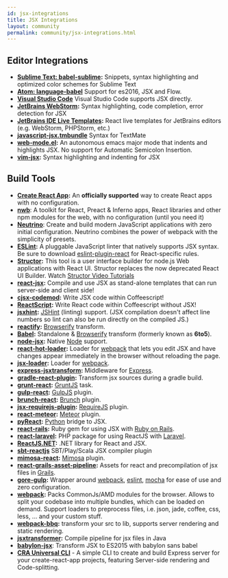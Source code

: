 ```yaml
---
id: jsx-integrations
title: JSX Integrations
layout: community
permalink: community/jsx-integrations.html
---
```


## Editor Integrations
* **[Sublime Text: babel-sublime](https://github.com/babel/babel-sublime):** Snippets, syntax highlighting and optimized color schemes for Sublime Text
* **[Atom: language-babel](https://atom.io/packages/language-babel)** Support for es2016, JSX and Flow.
* **[Visual Studio Code](https://code.visualstudio.com/updates/vFebruary#_languages-javascript)** Visual Studio Code supports JSX directly.
* **[JetBrains WebStorm](http://www.jetbrains.com/webstorm/):** Syntax highlighting, code completion, error detection for JSX
* **[JetBrains IDE Live Templates](https://github.com/Minwe/jetbrains-react):** React live templates for JetBrains editors (e.g. WebStorm, PHPStorm, etc.)
* **[javascript-jsx.tmbundle](https://github.com/jjeising/javascript-jsx.tmbundle)** Syntax for TextMate
* **[web-mode.el](http://web-mode.org):** An autonomous emacs major mode that indents and highlights JSX.  No support for Automatic Semicolon Insertion.
* **[vim-jsx](https://github.com/mxw/vim-jsx):** Syntax highlighting and indenting for JSX

## Build Tools

* **[Create React App](https://github.com/facebookincubator/create-react-app):** An **officially supported** way to create React apps with no configuration.
* **[nwb](https://github.com/insin/nwb)**: A toolkit for React, Preact & Inferno apps, React libraries and other npm modules for the web, with no configuration (until you need it)
* **[Neutrino](https://neutrino.js.org/)**: Create and build modern JavaScript applications with zero initial configuration. Neutrino combines the power of webpack with the simplicity of presets.
* **[ESLint](http://eslint.org):** A pluggable JavaScript linter that natively supports JSX syntax. Be sure to download [eslint-plugin-react](https://npmjs.com/package/eslint-plugin-react) for React-specific rules.
* **[Structor](https://www.npmjs.com/package/structor):** This tool is a user interface builder for node.js Web applications with React UI. Structor replaces the now deprecated React UI Builder. Watch [Structor Video Tutorials](https://youtu.be/z96xYa51EWI?list=PLAcaUOtEwjoR_U6eE2HQEXwkefeVESix1)
* **[react-jsx](https://github.com/bigpipe/react-jsx):** Compile and use JSX as stand-alone templates that can run server-side and client side!
* **[cjsx-codemod](https://github.com/jsdf/cjsx-codemod):** Write JSX code within Coffeescript!
* **[ReactScript](https://github.com/1j01/react-script):** Write React code within Coffeescript without JSX!
* **[jsxhint](https://npmjs.org/package/jsxhint):** [JSHint](http://jshint.com/) (linting) support. (JSX compilation doesn't affect line numbers so lint can also be run directly on the compiled JS.)
* **[reactify](https://npmjs.org/package/reactify):** [Browserify](http://browserify.org/) transform.
* **[Babel](https://babeljs.io/):** Standalone & [Browserify](http://browserify.org/) transform (formerly known as **6to5**).
* **[node-jsx](https://npmjs.org/package/node-jsx):** Native [Node](http://nodejs.org/) support.
* **[react-hot-loader](http://gaearon.github.io/react-hot-loader/):** Loader for [webpack](http://webpack.github.io/) that lets you edit JSX and have changes appear immediately in the browser without reloading the page.
* **[jsx-loader](https://npmjs.org/package/jsx-loader):** Loader for [webpack](http://webpack.github.io/).
* **[express-jsxtransform](https://www.npmjs.org/package/express-jsxtransform):** Middleware for [Express](https://www.npmjs.org/package/express).
* **[gradle-react-plugin](https://github.com/ehirsch/gradle-react-plugin):** Transform jsx sources during a gradle build.
* **[grunt-react](https://npmjs.org/package/grunt-react):** [GruntJS](http://gruntjs.com/) task.
* **[gulp-react](https://npmjs.org/package/gulp-react):** [GulpJS](http://gulpjs.com/) plugin.
* **[brunch-react](https://www.npmjs.org/package/react-brunch):** [Brunch](http://brunch.io/) plugin.
* **[jsx-requirejs-plugin](https://github.com/philix/jsx-requirejs-plugin):** [RequireJS](http://requirejs.org/) plugin.
* **[react-meteor](https://github.com/benjamn/react-meteor):** [Meteor](http://www.meteor.com/) plugin.
* **[pyReact](https://github.com/facebook/react-python):** [Python](http://www.python.org/) bridge to JSX.
* **[react-rails](https://github.com/facebook/react-rails):** Ruby gem for using JSX with [Ruby on Rails](http://rubyonrails.org/).
* **[react-laravel](https://github.com/talyssonoc/react-laravel):** PHP package for using ReactJS with [Laravel](http://laravel.com/).
* **[ReactJS.NET](http://reactjs.net/):** .NET library for React and JSX.
* **[sbt-reactjs](https://github.com/ddispaltro/sbt-reactjs)** SBT/Play/Scala JSX compiler plugin
* **[mimosa-react](https://github.com/dbashford/mimosa-react):** [Mimosa](http://mimosa.io) plugin.
* **[react-grails-asset-pipeline](https://github.com/peh/react-grails-asset-pipeline):** Assets for react and precompilation of jsx files in [Grails](http://grails.org/).
* **[gore-gulp](https://github.com/goreutils/gore-gulp):** Wrapper around [webpack](https://webpack.github.io/), [eslint](http://eslint.org/), [mocha](https://mochajs.org/) for ease of use and zero configuration.
* **[webpack](https://github.com/webpack/webpack):** Packs CommonJs/AMD modules for the browser. Allows to split your codebase into multiple bundles, which can be loaded on demand. Support loaders to preprocess files, i.e. json, jade, coffee, css, less, ... and your custom stuff.
* **[webpack-bbq](https://github.com/wenbing/webpack-bbq):** transform your src to lib, supports server rendering and static rendering.
* **[jsxtransformer](https://github.com/cronn-de/jsxtransformer):** Compile pipeline for jsx files in Java
* **[babylon-jsx](https://github.com/marionebl/babylon-jsx)**: Transform JSX to ES2015 with babylon sans babel
* **[CRA Universal CLI](https://github.com/antonybudianto/cra-universal)** - A simple CLI to create and build Express server for your create-react-app projects, featuring Server-side rendering and Code-splitting.
